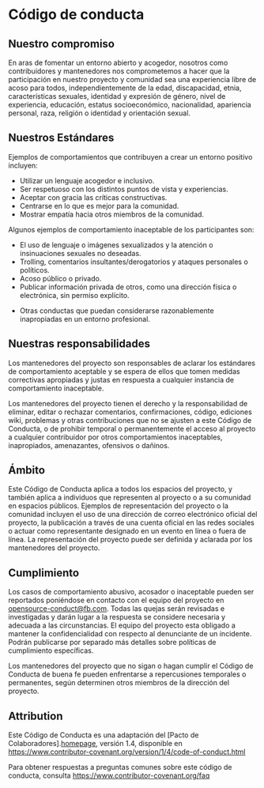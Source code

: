 # Código de conducta

## Nuestro compromiso

En aras de fomentar un entorno abierto y acogedor, nosotros como contribuidores y
mantenedores nos comprometemos a hacer que la participación en nuestro proyecto y
comunidad sea una experiencia libre de acoso para todos, independientemente de la
edad, discapacidad, etnia, características sexuales, identidad y expresión de género,
nivel de experiencia, educación, estatus socioeconómico, nacionalidad, apariencia
personal, raza, religión o identidad y orientación sexual.

## Nuestros Estándares

Ejemplos de comportamientos que contribuyen a crear un entorno positivo
incluyen:

* Utilizar un lenguaje acogedor e inclusivo.
* Ser respetuoso con los distintos puntos de vista y experiencias.
* Aceptar con gracia las críticas constructivas.
* Centrarse en lo que es mejor para la comunidad.
* Mostrar empatía hacia otros miembros de la comunidad.

Algunos ejemplos de comportamiento inaceptable de los participantes son:

* El uso de lenguaje o imágenes sexualizados y la atención o insinuaciones sexuales
  no deseadas.
* Trolling, comentarios insultantes/derogatorios y ataques personales o políticos.
* Acoso público o privado.
* Publicar información privada de otros, como una dirección física o
  electrónica, sin permiso explícito.
- Otras conductas que puedan considerarse razonablemente inapropiadas en un entorno
  profesional.

## Nuestras responsabilidades

Los mantenedores del proyecto son responsables de aclarar los estándares de
comportamiento aceptable y se espera de ellos que tomen medidas correctivas
apropiadas y justas en respuesta a cualquier instancia de comportamiento inaceptable.

Los mantenedores del proyecto tienen el derecho y la responsabilidad de eliminar, editar
o rechazar comentarios, confirmaciones, código, ediciones wiki, problemas y otras
contribuciones que no se ajusten a este Código de Conducta, o de prohibir temporal o
permanentemente el acceso al proyecto a cualquier contribuidor por otros comportamientos
inaceptables, inapropiados, amenazantes, ofensivos o dañinos.

## Ámbito

Este Código de Conducta aplica a todos los espacios del proyecto, y también aplica a
individuos que representen al proyecto o a su comunidad en espacios públicos.
Ejemplos de representación del proyecto o la comunidad incluyen el uso de una dirección
de correo electrónico oficial del proyecto, la publicación a través de una cuenta
oficial en las redes sociales o actuar como representante designado en un evento
en línea o fuera de línea. La representación del proyecto puede ser definida y aclarada
por los mantenedores del proyecto.

## Cumplimiento

Los casos de comportamiento abusivo, acosador o inaceptable pueden ser reportados
poniéndose en contacto con el equipo del proyecto en <opensource-conduct@fb.com>. Todas
las quejas serán revisadas e investigadas y darán lugar a la respuesta se considere
necesaria y adecuada a las circunstancias. El equipo del proyecto esta obligado a
mantener la confidencialidad con respecto al denunciante de un incidente.
Podrán publicarse por separado más detalles sobre políticas de cumplimiento específicas.

Los mantenedores del proyecto que no sigan o hagan cumplir el Código de Conducta de
buena fe pueden enfrentarse a repercusiones temporales o permanentes, según determinen
otros miembros de la dirección del proyecto.

## Attribution

Este Código de Conducta es una adaptación del [Pacto de Colaboradores].[homepage], versión 1.4,
disponible en https://www.contributor-covenant.org/version/1/4/code-of-conduct.html

[homepage]: https://www.contributor-covenant.org

Para obtener respuestas a preguntas comunes sobre este código de conducta, consulta
https://www.contributor-covenant.org/faq
